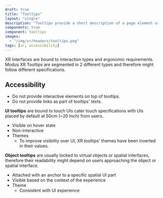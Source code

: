 ```yaml
---
draft: true
title: "Tooltips"
layout: "single"
description: "Tooltips provide a short description of a page element or control."
components: true
component: tooltips
images:
  - "/img/xr/headers/tooltips.png"
tags: [xr, accessibility]
---
```


XR Interfaces are bound to interaction types and ergonomic requirements.  Modus XR Tooltips are segmented in 2 different types and therefore might follow different specifications.

## Accessibility

- Do not provide interactive elements on top of tooltips.
- Do not provide links as part of tooltips' texts.

**UI tooltips** are bound to touch UIs cater touch specifications with UIs placed by default at 50cm (~20 Inch) from users.
- Visible on hover state
- Non-interactive
- Themes
  - To improve visibility over UI, XR tooltips' themes have been inverted in their values.

**Object tooltips** are usually locked to virtual objects or spatial interfaces, therefore their readability might depend on users approaching the object or spatial interface.
- Attached with an anchor to a specific spatial UI part
- Visible based on the context of the experience
- Theme
  - Consistent with UI experience


